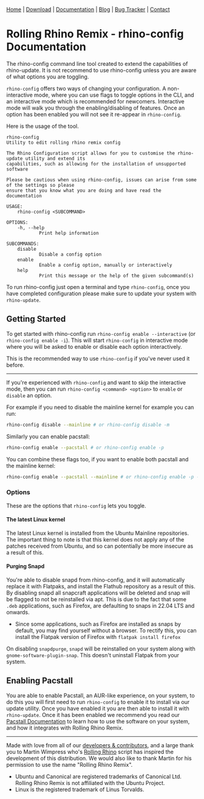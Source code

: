 <head>
  <link rel="shortcut icon" type="image/x-icon" href="https://raw.githubusercontent.com/MrBeeBenson/rrr-site/main/favicon.png" />
</head>

<div id="navigation">

<a href="https://rollingrhinoremix.github.io">Home</a> | <a href="https://rollingrhinoremix.github.io/download">Download</a> | <a href="https://rollingrhinoremix.github.io/docs">Documentation</a> | <a href="https://rollingrhinoremix.github.io/blog">Blog</a> | <a href="https://rollingrhinoremix.github.io/bugs">Bug Tracker</a> | <a href="https://rollingrhinoremix.github.io#contact">Contact</a>

</div>

# Rolling Rhino Remix - rhino-config Documentation

The rhino-config command line tool created to extend the capabilities of
rhino-update. It is not recommend to use rhino-config unless you are aware of
what options you are toggling.

`rhino-config` offers two ways of changing your configuration. A
non-interactive mode, where you can use flags to toggle options in the CLI, and
an interactive mode which is recommended for newcomers. Interactive mode will
walk you through the enabling/disabling of features. Once an option has been
enabled you will not see it re-appear in `rhino-config`.

Here is the usage of the tool.

```console
rhino-config
Utility to edit rolling rhino remix config

The Rhino Configuration script allows for you to customise the rhino-update utility and extend its
capabilities, such as allowing for the installation of unsupported software

Please be cautious when using rhino-config, issues can arise from some of the settings so please
ensure that you know what you are doing and have read the documentation

USAGE:
    rhino-config <SUBCOMMAND>

OPTIONS:
    -h, --help
            Print help information

SUBCOMMANDS:
    disable
            Disable a config option
    enable
            Enable a config option, manually or interactively
    help
            Print this message or the help of the given subcommand(s)
```

To run rhino-config just open a terminal and type `rhino-config`, once you have
completed configuration please make sure to update your system with
`rhino-update`.

## Getting Started

To get started with rhino-config run `rhino-config enable --interactive` (or
`rhino-config enable -i`). This will start `rhino-config` in interactive mode
where you will be asked to enable or disable each option interactively.

This is the recommended way to use `rhino-config` if you've never used it
before.

---

If you're experienced with `rhino-config` and want to skip the interactive
mode, then you can run `rhino-config <command> <option>` to `enable` or
`disable` an option.

For example if you need to disable the mainline kernel for example you can run:

```bash
rhino-config disable --mainline # or rhino-config disable -m
```

Similarly you can enable pacstall:

```bash
rhino-config enable --pacstall # or rhino-config enable -p
```

You can combine these flags too, if you want to enable both pacstall and the mainline kernel:

```bash
rhino-config enable --pacstall --mainline # or rhino-config enable -p -m
```

### Options

These are the options that `rhino-config` lets you toggle.

#### The latest Linux kernel

The latest Linux kernel is installed from the Ubuntu Mainline repositories. The
important thing to note is that this kernel does not apply any of the patches
received from Ubuntu, and so can potentially be more insecure as a result of
this.

#### Purging Snapd

You're able to disable snapd from rhino-config, and it will automatically
replace it with Flatpaks, and install the Flathub repository as a result of
this. By disabling snapd all snapcraft applications will be deleted and snap
will be flagged to not be reinstalled via apt. This is due to the fact that
some `.deb` applications, such as Firefox, are defaulting to
snaps in 22.04 LTS and onwards.

- Since some applications, such as Firefox are installed as snaps by default,
  you may find yourself without a browser. To rectify this, you can install the
  Flatpak version of Firefox with `flatpak install firefox`

On disabling `snapdpurge`, `snapd` will be reinstalled on your
system along with `gnome-software-plugin-snap`. This doesn't
uninstall Flatpak from your system.

## Enabling Pacstall

You are able to enable Pacstall, an AUR-like experience, on your system, to do
this you will first need to run `rhino-config` to enable it to install via our
update utility. Once you have enabled it you are then able to install it with
`rhino-update`. Once it has been enabled we recommend you read our [Pacstall
Documentation](https://rollingrhinoremix.github.io/docs-pacstall) to learn how
to use the software on your system, and how it integrates with Rolling Rhino
Remix.

<hr />

Made with love from all of our [developers &
contributors](https://rollingrhinoremix.github.io/contributors.txt), and a
large thank you to Martin Wimpress who's [Rolling
Rhino](https://github.com/wimpysworld/rolling-rhino) script has inspired the
development of this distribution. We would also like to thank Martin for his
permission to use the name "Rolling Rhino Remix".

- Ubuntu and Canonical are registered trademarks of Canonical Ltd. Rolling
  Rhino Remix is not affiliated with the Ubuntu Project. 
- Linux is the registered trademark of Linus Torvalds.
